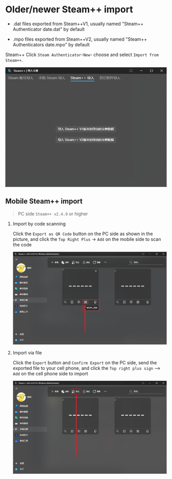 # Older/newer Steam++ import

- .dat files exported from Steam++V1, usually named "Steam++ Authenticator date.dat" by default

- .mpo files exported from Steam++V2, usually named "Steam++ Authenticators date.mpo" by default

Steam++ Click `Steam Authenticator`-`New`- choose and select `Import from Steam++`.

![Steam++ Import](../Photo/Steam-Guard/dark/import-steam++-Guard.png)

## Mobile Steam++ import

> PC side `Steam++ v2.4.9` or higher

1. Import by code scanning

    Click the `Export as QR Code` button on the PC side as shown in the picture, and click the `Top Right Plus` -> `Add` on the mobile side to scan the code

    ![Scan Code](../Photo/Steam-Guard/dark/QR-Code.png)

2. Import via file

    Click the `Export` button and `Confirm Export` on the PC side, send the exported file to your cell phone, and click the `Top right plus sign` --> `Add` on the cell phone side to import

    ![Export](../Photo/Steam-Guard/dark/export.png)
